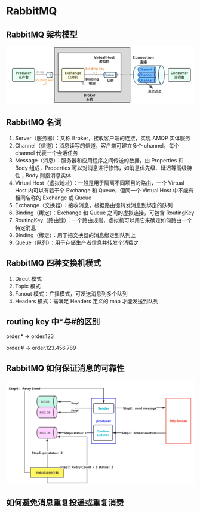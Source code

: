 # RabbitMQ

## RabbitMQ 架构模型

![RabbitMQ架构模型](../.vuepress/public/javarabbitmq.png)

## RabbitMQ 名词

1. Server（服务器）：又称 Broker，接收客户端的连接，实现 AMQP 实体服务
2. Channel（信道）：消息读写的信道，客户端可建立多个 channel，每个 channel 代表一个会话任务
3. Message（消息）：服务器和应用程序之间传送的数据，由 Properties 和 Body 组成，Properties 可以对消息进行修饰，如消息优先级、延迟等高级特性；Body 则指消息实体
4. Virtual Host（虚拟地址）：一般是用于隔离不同项目的路由，一个 Virtual Host 内可以有若干个 Exchange 和 Queue，但同一个 Virtual Host 中不能有相同名称的 Exchange 或 Queue
5. Exchange（交换器）：接收消息，根据路由键转发消息到绑定的队列
6. Binding（绑定）：Exchange 和 Queue 之间的虚拟连接，可包含 RoutingKey
7. RoutingKey（路由键）：一个路由规则，虚拟机可以用它来确定如何路由一个特定消息
8. Binding（绑定）：用于把交换器的消息绑定到队列上
9. Queue（队列）：用于存储生产者信息并转发个消费之

## RabbitMQ 四种交换机模式

1. Direct 模式
2. Topic 模式
3. Fanout 模式：广播模式，可发送消息到多个队列
4. Headers 模式：需满足 Headers 定义的 map 才能发送到队列

## routing key 中\*与#的区别

order.\* -> order.123

order.# -> order.123.456.789

## RabbitMQ 如何保证消息的可靠性

![RabbitMQ可靠性](../.vuepress/public/rabbitmqkekaoxing.jpg)

## 如何避免消息重复投递或重复消费











<comment-comment/>